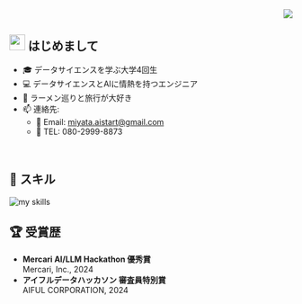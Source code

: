 <div align="right">
  <img src="https://komarev.com/ghpvc/?username=miyata-daisuke" />
</div>

<!-- プロフィール概要 -->
## <img src="https://media.giphy.com/media/hvRJCLFzcasrR4ia7z/giphy.gif" width="28"> はじめまして

- 🎓 データサイエンスを学ぶ大学4回生
- 💻 データサイエンスとAIに情熱を持つエンジニア
- 🍜 ラーメン巡りと旅行が大好き
- 📫 連絡先: 
  - 📧 Email: miyata.aistart@gmail.com
  - 📱 TEL: 080-2999-8873
<br>

<!-- 技術スタック -->
## 🌱 スキル
<!-- データサイエンス/AI関連の技術スタックを強調 -->
<img alt="my skills" src="https://skillicons.dev/icons?theme=dark&perline=8&i=python,tensorflow,pytorch,docker,git,vscode,mysql,aws,gcp,kubernetes,linux,vim,bash,html,css,js" />
<br>

<!-- 受賞歴 -->
## 🏆 受賞歴
- **Mercari AI/LLM Hackathon 優秀賞**  
  Mercari, Inc., 2024
- **アイフルデータハッカソン 審査員特別賞**  
  AIFUL CORPORATION, 2024
